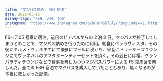 ```yaml
---
title: "マジパス納め: FSH 宿泊"
date: 2025-03-15
disney-tags: "FSH, DHM, TDS"
instagram: "https://www.instagram.com/p/DHaHNG5TSly/?img_index=1, https://www.instagram.com/p/DHadFmiT1zw/?img_index=1, https://www.instagram.com/p/DHbaYnuzUQ5/?img_index=1, https://www.instagram.com/p/DHdDnsfzHj1/?img_index=1, https://www.instagram.com/p/DHdK3Z_TG-H/?img_index=1, https://www.instagram.com/p/DHfYVhOTMoQ/?img_index=1, https://www.instagram.com/p/DHfc10czHrE/?img_index=1, https://www.instagram.com/p/DHf4sqvzbFw/?img_index=1"
---
```


FSH 7105 号室に宿泊。前日のピアバルからの 2 泊 3 日。マジパスが終了してしまうとのことで、マジパス納めを行うために利用。朝食にベッラヴィスタ、その後にテルメ・ヴェネチアにて優雅にプールに浸かり、昼食にドリーマーズラウンジにてヴァネパルのアフタヌーンティーセットを頂く。その翌日には櫻、グランパラディラウンジなどで食事を楽しみつつマジパスパワーによる FS 鬼周回を楽しんだ。全ての FSH 宿泊でマジパスを購入していたこともあり、無くなるのが本当に悲しかった記憶。